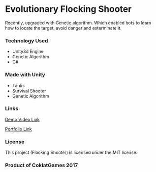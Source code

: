 # Evolutionary Flocking Shooter
Recently, upgraded with Genetic algorithm. Which enabled bots to learn how to locate the target, avoid danger and exterminate it. 

### Technology Used
 *  Unity3d Engine
 *  Genetic Algorithm
 *  C#
 
### Made with Unity
 *  Tanks
 *  Survival Shooter
 *  Genetic Algorithm
 
### Links
[Demo Video Link](http://www.youtube.com/watch?v=A9k6WBoY548 "Evolutionary Flocking Shooter")

[Portfolio Link](https://suhaibashraf.github.io/Portfolio/evolutionary-flocking-shooter)

### License
This project (Flocking Shooter) is licensed under the MIT license.

### Product of CoklatGames 2017
